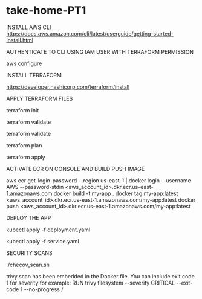 # take-home-PT1
INSTALL AWS CLI
https://docs.aws.amazon.com/cli/latest/userguide/getting-started-install.html

AUTHENTICATE TO CLI USING IAM USER WITH TERRAFORM PERMISSION

aws configure

INSTALL TERRAFORM

https://developer.hashicorp.com/terraform/install

APPLY TERRAFORM FILES

terraform init

terraform validate

terraform validate

terraform plan

terraform apply

ACTIVATE ECR ON CONSOLE AND BUILD PUSH IMAGE

aws ecr get-login-password --region us-east-1 | docker login --username AWS --password-stdin <aws_account_id>.dkr.ecr.us-east-1.amazonaws.com
docker build -t my-app .
docker tag my-app:latest <aws_account_id>.dkr.ecr.us-east-1.amazonaws.com/my-app:latest
docker push <aws_account_id>.dkr.ecr.us-east-1.amazonaws.com/my-app:latest


DEPLOY THE APP

kubectl apply -f deployment.yaml

kubectl apply -f service.yaml

SECURITY SCANS

./checov_scan.sh

trivy scan has been embedded in the Docker file. You can include exit code 1 for severity for example: RUN trivy filesystem --severity CRITICAL --exit-code 1 --no-progress /
